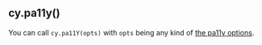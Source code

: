 ## cy.pa11y()

You can call `cy.pa11Y(opts)` with `opts` being any kind of [the pa11y options](https://github.com/pa11y/pa11y#configuration).

